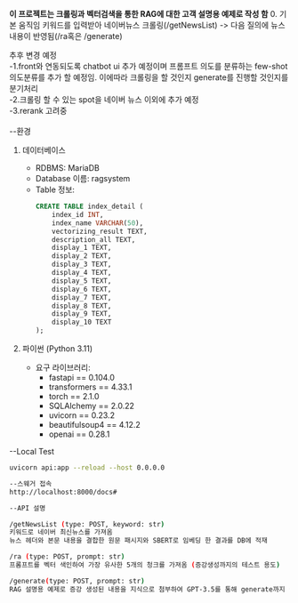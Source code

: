 **이 프로젝트는 크롤링과 벡터검색을 통한 RAG에 대한 고객 설명용 예제로 작성 함**
0. 기본 움직임
키워드를 입력받아 네이버뉴스 크롤링(/getNewsList) -> 다음 질의에 뉴스내용이 반영됨(/ra혹은 /generate)

추후 변경 예정<br>
     -1.front와 연동되도록 chatbot ui 추가 예정이며 프롬프트 의도를 분류하는 few-shot 의도분류를 추가 할 예정임. 이에따라 크롤링을 할 것인지 generate를 진행할 것인지를 분기처리<br>
     -2.크롤링 할 수 있는 spot을 네이버 뉴스 이외에 추가 예정<br>
     -3.rerank 고려중<br>
<br>
--환경
1. 데이터베이스
   - RDBMS: MariaDB
   - Database 이름: ragsystem
   - Table 정보:
     ```sql
     CREATE TABLE index_detail (
         index_id INT,
         index_name VARCHAR(50),
         vectorizing_result TEXT,
         description_all TEXT,
         display_1 TEXT,
         display_2 TEXT,
         display_3 TEXT,
         display_4 TEXT,
         display_5 TEXT,
         display_6 TEXT,
         display_7 TEXT,
         display_8 TEXT,
         display_9 TEXT,
         display_10 TEXT
     );
     ```

2. 파이썬 (Python 3.11)
   - 요구 라이브러리:
     - fastapi == 0.104.0
     - transformers == 4.33.1
     - torch == 2.1.0
     - SQLAlchemy == 2.0.22
     - uvicorn == 0.23.2
     - beautifulsoup4 == 4.12.2
     - openai == 0.28.1

--Local Test
```bash
uvicorn api:app --reload --host 0.0.0.0

--스웨거 접속
http://localhost:8000/docs#

--API 설명

/getNewsList (type: POST, keyword: str)
키워드로 네이버 최신뉴스를 가져옴
뉴스 헤더와 본문 내용을 결합한 원문 패시지와 SBERT로 임베딩 한 결과를 DB에 적재

/ra (type: POST, prompt: str)
프롬프트를 벡터 색인하여 가장 유사한 5개의 청크를 가져옴 (증강생성까지의 테스트 용도)

/generate(type: POST, prompt: str)
RAG 설명용 예제로 증강 생성된 내용을 지식으로 첨부하여 GPT-3.5를 통해 generate까지 실시 (구동을 위해서는 completion.py에 OpenAI에서 활용 가능한 key가 있어야 함.)
